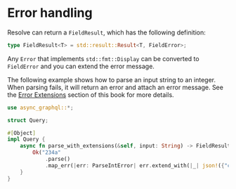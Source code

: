 # Error handling

Resolve can return a `FieldResult`, which has the following definition:

```rust
type FieldResult<T> = std::result::Result<T, FieldError>;
```

Any `Error` that implements `std::fmt::Display` can be converted to `FieldError` and you can extend the error message.

The following example shows how to parse an input string to an integer. When parsing fails, it will return an error and attach an error message.
See the [Error Extensions](error_extensions.md) section of this book for more details.

```rust
use async_graphql::*;

struct Query;

#[Object]
impl Query {
    async fn parse_with_extensions(&self, input: String) -> FieldResult<i32> {
        Ok("234a"
            .parse()
            .map_err(|err: ParseIntError| err.extend_with(|_| json!({"code": 400})))?)
    }
}
```
